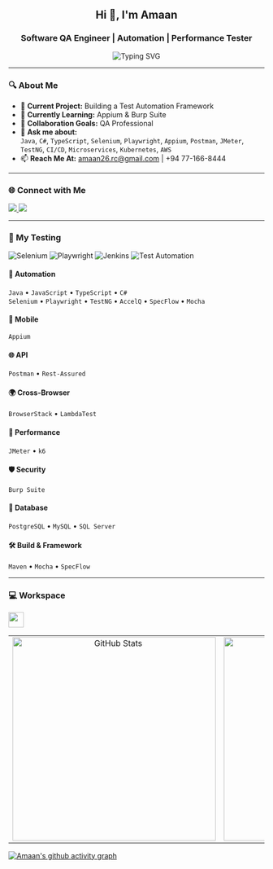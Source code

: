 <h2 align="center">Hi 👋, I'm Amaan</h2>
<h3 align="center">Software QA Engineer | Automation | Performance Tester</h3>

<p align="center">
  <img src="https://readme-typing-svg.demolab.com?font=Barlow&size=18+Code&size=22&pause=1000&center=true&vCenter=true&width=500&lines=QA+Engineer+from+Sri+Lanka;Automation+%7C+Manual+%7C+Performance+Testing;Selenium+%7C+Appium+%7C+JMeter+%7C+Postman;Always+learning+%7C+Always+building" alt="Typing SVG" />
</p>

---

### 🔍 About Me

- 🔭 **Current Project:** Building a Test Automation Framework  
- 🌱 **Currently Learning:** Appium & Burp Suite  
- 🤝 **Collaboration Goals:** QA Professional  
- 💬 **Ask me about:**  
  `Java`, `C#`, `TypeScript`, `Selenium`, `Playwright`, `Appium`, `Postman`, `JMeter`, `TestNG`, `CI/CD`, `Microservices`, `Kubernetes`, `AWS`  
- 📫 **Reach Me At:** amaan26.rc@gmail.com | +94 77-166-8444

---

### 🌐 Connect with Me

<p>
  <a href="https://linkedin.com/in/mohamed-amaan" target="_blank">
    <img src="https://img.shields.io/badge/LinkedIn-blue?logo=linkedin&style=for-the-badge" />
  </a>
  <a href="https://instagram.com/_.amaann_/" target="_blank">
    <img src="https://img.shields.io/badge/Instagram-E4405F?logo=instagram&style=for-the-badge&logoColor=white" />
  </a>
</p>

---

### 🧰 My Testing 
![Selenium](https://img.shields.io/badge/Selenium-43A1FD?logo=selenium&logoColor=white&style=for-the-badge)
![Playwright](https://img.shields.io/badge/Playwright-191919?logo=playwright&logoColor=white&style=for-the-badge)
![Jenkins](https://img.shields.io/badge/Jenkins-D24939?logo=jenkins&logoColor=white&style=for-the-badge)
![Test Automation](https://img.shields.io/badge/Test_Automation-28a745?style=for-the-badge&logo=automation)

#### 🧪 Automation
`Java` • `JavaScript` • `TypeScript` • `C#`  
`Selenium` • `Playwright` • `TestNG` • `AccelQ` • `SpecFlow` • `Mocha`

#### 📱 Mobile
`Appium`

#### 🌐 API
`Postman` • `Rest-Assured`

#### 🌍 Cross-Browser
`BrowserStack` • `LambdaTest`

#### 🚀 Performance
`JMeter` • `k6`

#### 🛡️ Security
`Burp Suite`

#### 🧮 Database
`PostgreSQL` • `MySQL` • `SQL Server`

#### 🛠 Build & Framework
`Maven` • `Mocha` • `SpecFlow`

---

### 💻 Workspace 
<img height="30" src="https://img.shields.io/badge/Macbook-Air_M2-ED1C24?style=for-the-badge&logo=apple&logoColor=white"/> 

<table align="center">
  <tr>
    <td align="center">
      <img src="https://github-readme-stats.vercel.app/api?username=m-amaann&show_icons=true&theme=tokyonight" alt="GitHub Stats" width="400"/>
    </td>
    <td align="center">
      <img src="https://github-readme-streak-stats.herokuapp.com/?user=m-amaann&theme=tokyonight" alt="GitHub Streak" width="400"/>
    </td>
    <td align="center">
      <img src="https://github-readme-stats.vercel.app/api/top-langs/?username=m-amaann&layout=compact&theme=tokyonight&hide=html,css,shell,scss" alt="Top Languages" width="400" />
    </td>
  </tr>
</table>

[![Amaan's github activity graph](https://github-readme-activity-graph.vercel.app/graph?username=m-amaann&bg_color=000000&color=ffffff&line=51f565&point=ffffff&area=true&hide_border=true)](https://github.com/m-amaann)

